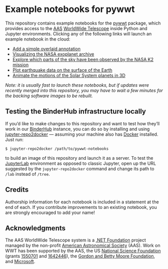 # Example notebooks for pywwt

This repository contains example notebooks for the
[pywwt](https://pywwt.readthedocs.org) package, which provides access to the
[AAS] [WorldWide Telescope] inside Python and Jupyter environments. Clicking
any of the following links will launch an example notebook in the cloud:

[AAS]: https://aas.org/
[WorldWide Telescope]: http://www.worldwidetelescope.org/

* [Add a simple overlaid annotation](http://binder.wwt-forum.org/v2/gh/WorldWideTelescope/pywwt-notebooks/master?urlpath=lab/tree/first-tutorials/basic.ipynb)
* [Visualizing the NASA exoplanet archive](http://binder.wwt-forum.org/v2/gh/WorldWideTelescope/pywwt-notebooks/master?urlpath=lab/tree/first-tutorials/NASA_Exoplanet_Archive.ipynb)
* [Explore which parts of the sky have been observed by the NASA K2 mission](http://binder.wwt-forum.org/v2/gh/WorldWideTelescope/pywwt-notebooks/master?urlpath=lab/tree/first-tutorials/kepler2_fovs.ipynb)
* [Plot earthquake data on the surface of the Earth](http://binder.wwt-forum.org/v2/gh/WorldWideTelescope/pywwt-notebooks/master?urlpath=lab/tree/first-tutorials/planet_layers.ipynb)
* [Animate the motions of the Solar System planets in 3D](http://binder.wwt-forum.org/v2/gh/WorldWideTelescope/pywwt-notebooks/master?urlpath=lab/tree/first-tutorials/solar_system_simulation.ipynb)

*Note: it is usually fast to launch these notebooks, but if updates were
recently merged into this repository, you may have to wait a few minutes for
the backing software images to be rebuilt.*


## Testing the BinderHub infrastructure locally

If you’d like to make changes to this repository and want to test how they’ll
work in our [BinderHub] instance, you can do so by installing and using
[jupyter-repo2docker] — assuming your machine also has [Docker] installed. Just
run:

```
$ jupyter-repo2docker /path/to/pywwt-notebooks
```

to build an image of this repository and launch it as a server. To test the
[JupyterLab] environment as opposed to classic Jupyter, open up the URL
suggested by the `jupyter-repo2docker` command and change its path to `/lab`
instead of `/tree`.

[BinderHub]: https://binderhub.readthedocs.io/
[jupyter-repo2docker]: https://repo2docker.readthedocs.io/
[Docker]: https://docs.docker.com/install/overview/
[JupyterLab]: https://jupyterlab.readthedocs.io/


## Credits

Authorship information for each notebook is included in a statement at the end
of each. If you contribute improvements to an existing notebook, you are
strongly encouraged to add your name!


## Acknowledgments

The AAS WorldWide Telescope system is a [.NET Foundation] project managed by
the non-profit [American Astronomical Society] (AAS). Work on WWT has been
supported by the AAS, the US [National Science Foundation] (grants [1550701]
and [1642446]), the [Gordon and Betty Moore Foundation], and [Microsoft].

[.NET Foundation]: https://dotnetfoundation.org/
[American Astronomical Society]: https://aas.org/
[National Science Foundation]: https://www.nsf.gov/
[1550701]: https://www.nsf.gov/awardsearch/showAward?AWD_ID=1550701
[1642446]: https://www.nsf.gov/awardsearch/showAward?AWD_ID=1642446
[Gordon and Betty Moore Foundation]: https://www.moore.org/
[Microsoft]: https://www.microsoft.com/
